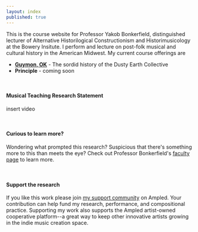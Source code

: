 ```yaml
---
layout: index
published: true
---
```


This is the course website for Professor Yakob Bonkerfield, distinguished lecturer of Alternative Historilogical Constructionism and Historimusicology at the Bowery Insitute. I perform and lecture on post-folk musical and cultural history in the American Midwest.  My current course offerings are
* **[Guymon, OK](/modules/guymon-ok/wasted-summer/)** - The sordid history of the Dusty Earth Collective
* **Principle** - coming soon

<br>

#### Musical Teaching Research Statement

insert video

<br>

#### Curious to learn more?
Wondering what prompted this research? Suspicious that there's something more to this than meets the eye?  Check out Professor Bonkerfield's <a href="/about">faculty page</a> to learn more.

<br>

#### Support the research

If you like this work please join <a href="https://www.ampled.com/bonkerfield">my support community</a> on Ampled. Your contribution can help fund my research, performance, and compositional practice. Supporting my work also supports the Ampled artist-owned cooperative platform--a great way to keep other innovative artists growing in the indie music creation space.